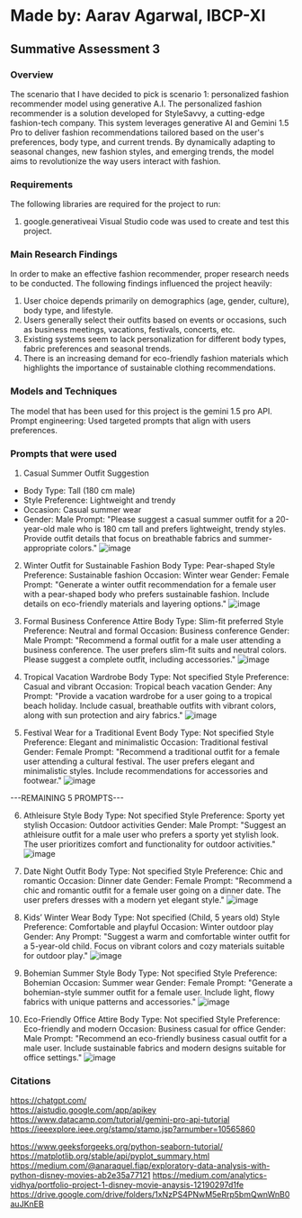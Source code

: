 # Made by: Aarav Agarwal, IBCP-XI
## Summative Assessment 3

### Overview

The scenario that I have decided to pick is scenario 1: personalized fashion recommender model using generative A.I. The personalized fashion recommender is a solution developed for StyleSavvy, a cutting-edge fashion-tech company. This system leverages generative AI and Gemini 1.5 Pro to deliver fashion recommendations tailored based on the user's preferences, body type, and current trends. By dynamically adapting to seasonal changes, new fashion styles, and emerging trends, the model aims to revolutionize the way users interact with fashion. <br/>

### Requirements
The following libraries are required for the project to run:
1. google.generativeai
Visual Studio code was used to create and test this project.
 

### Main Research Findings

In order to make an effective fashion recommender, proper research needs to be conducted. The following findings influenced the project heavily: </br>

1. User choice depends primarily on demographics (age, gender, culture), body type, and lifestyle. </br>
2. Users generally select their outfits based on events or occasions, such as business meetings, vacations, festivals, concerts, etc. </br>
3. Existing systems seem to lack personalization for different body types, fabric preferences and seasonal trends. </br>
4. There is an increasing demand for eco-friendly fashion materials which highlights the importance of sustainable clothing recommendations. </br>


### Models and Techniques 

The model that has been used for this project is the gemini 1.5 pro API. <br/>
Prompt engineering: Used targeted prompts that align with users preferences. <br/>

### Prompts that were used 

1. Casual Summer Outfit Suggestion
- Body Type: Tall (180 cm male)
- Style Preference: Lightweight and trendy
- Occasion: Casual summer wear
- Gender: Male
Prompt:
"Please suggest a casual summer outfit for a 20-year-old male who is 180 cm tall and prefers lightweight, trendy styles. Provide outfit details that focus on breathable fabrics and summer-appropriate colors."
![image](https://github.com/user-attachments/assets/4bc7ebc0-d40d-46ba-8ac5-8271860e0467)

2. Winter Outfit for Sustainable Fashion
Body Type: Pear-shaped
Style Preference: Sustainable fashion
Occasion: Winter wear
Gender: Female
Prompt:
"Generate a winter outfit recommendation for a female user with a pear-shaped body who prefers sustainable fashion. Include details on eco-friendly materials and layering options."
![image](https://github.com/user-attachments/assets/ed592d10-8f43-499c-a096-2f30230a5343)

3. Formal Business Conference Attire
Body Type: Slim-fit preferred
Style Preference: Neutral and formal
Occasion: Business conference
Gender: Male
Prompt:
"Recommend a formal outfit for a male user attending a business conference. The user prefers slim-fit suits and neutral colors. Please suggest a complete outfit, including accessories."
![image](https://github.com/user-attachments/assets/125cac4a-af18-4417-b48d-de8ceccdd579)

4. Tropical Vacation Wardrobe
Body Type: Not specified
Style Preference: Casual and vibrant
Occasion: Tropical beach vacation
Gender: Any
Prompt:
"Provide a vacation wardrobe for a user going to a tropical beach holiday. Include casual, breathable outfits with vibrant colors, along with sun protection and airy fabrics."
![image](https://github.com/user-attachments/assets/e7d6ae15-61a9-49d2-a31d-cc6b74cf2b51)

5. Festival Wear for a Traditional Event
Body Type: Not specified
Style Preference: Elegant and minimalistic
Occasion: Traditional festival
Gender: Female
Prompt:
"Recommend a traditional outfit for a female user attending a cultural festival. The user prefers elegant and minimalistic styles. Include recommendations for accessories and footwear."
![image](https://github.com/user-attachments/assets/1e5b6c4b-f689-460b-bb59-875e05e69100)

---REMAINING 5 PROMPTS---

6. Athleisure Style
Body Type: Not specified
Style Preference: Sporty yet stylish
Occasion: Outdoor activities
Gender: Male
Prompt:
"Suggest an athleisure outfit for a male user who prefers a sporty yet stylish look. The user prioritizes comfort and functionality for outdoor activities."
![image](https://github.com/user-attachments/assets/a5337144-6b08-400a-b0c1-0e3cf4266c72)

7. Date Night Outfit
Body Type: Not specified
Style Preference: Chic and romantic
Occasion: Dinner date
Gender: Female
Prompt:
"Recommend a chic and romantic outfit for a female user going on a dinner date. The user prefers dresses with a modern yet elegant style."
![image](https://github.com/user-attachments/assets/d82fdd68-89d7-4db5-b4ae-1879e8ad8bac)

8. Kids’ Winter Wear
Body Type: Not specified (Child, 5 years old)
Style Preference: Comfortable and playful
Occasion: Winter outdoor play
Gender: Any
Prompt:
"Suggest a warm and comfortable winter outfit for a 5-year-old child. Focus on vibrant colors and cozy materials suitable for outdoor play."
![image](https://github.com/user-attachments/assets/5811bf95-34dd-4696-9c2d-2f7951716be2)

9. Bohemian Summer Style
Body Type: Not specified
Style Preference: Bohemian
Occasion: Summer wear
Gender: Female
Prompt:
"Generate a bohemian-style summer outfit for a female user. Include light, flowy fabrics with unique patterns and accessories."
![image](https://github.com/user-attachments/assets/a74d7664-b225-4620-8166-e8491b89c56f)

10. Eco-Friendly Office Attire
Body Type: Not specified
Style Preference: Eco-friendly and modern
Occasion: Business casual for office
Gender: Male
Prompt:
"Recommend an eco-friendly business casual outfit for a male user. Include sustainable fabrics and modern designs suitable for office settings."
![image](https://github.com/user-attachments/assets/4e15af7f-9f82-40ed-84e0-3cb1430f2bc3)


### Citations <br/>
https://chatgpt.com/ <br/>
https://aistudio.google.com/app/apikey <br/>
https://www.datacamp.com/tutorial/gemini-pro-api-tutorial <br/>
https://ieeexplore.ieee.org/stamp/stamp.jsp?arnumber=10565860 <br/>

https://www.geeksforgeeks.org/python-seaborn-tutorial/ <br/>
https://matplotlib.org/stable/api/pyplot_summary.html <br/>
https://medium.com/@anaraquel.fiap/exploratory-data-analysis-with-python-disney-movies-ab2e35a77121 
https://medium.com/analytics-vidhya/portfolio-project-1-disney-movie-anaysis-12190297d1fe
https://drive.google.com/drive/folders/1xNzPS4PNwM5eRrp5bmQwnWnB0auJKnEB

